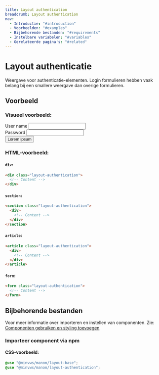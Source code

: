 ```yaml
---
title: Layout authentication
breadcrumb: Layout authentication
nav:
  - Introductie: "#introduction"
  - Voorbeelden: "#examples"
  - Bijbehorende bestanden: "#requirements"
  - Instelbare variabelen: "#variables"
  - Gerelateerde pagina's: "#related"
---
```


<h1 id="introduction">Layout authenticatie</h1>

Weergave voor authenticatie-elementen. Login formulieren hebben vaak belang bij
een smallere weergave dan overige formulieren.

<h2 id="examples">Voorbeeld</h2>

### Visueel voorbeeld:

<div class="layout-authentication">
  <form class="background-color-offset">
    <div>
      <label for="example-1-name-1">User name</label>
      <input type="text" id="example-1-name-1" />
    </div>
    <div>
      <label for="example-1-password-1">Password</label>
      <input type="password" id="example-1-password-1" />
    </div>
    <button type="submit">Lorem ipsum</button>
  </form>
</div>

### HTML-voorbeeld:

#### `div`:

```html
<div class="layout-authentication">
  <!-- Content -->
</div>
```

#### `section`:

```html
<section class="layout-authentication">
  <div>
    <!-- Content -->
  </div>
</section>
```

#### `article`:

```html
<article class="layout-authentication">
  <div>
    <!-- Content -->
  </div>
</article>
```

#### `form`:

```html
<form class="layout-authentication">
  <!-- Content -->
</form>
```

<h2 id="requirements">Bijbehorende bestanden</h2>

Voor meer informatie over importeren en instellen van componenten. Zie:
[Componenten gebruiken en styling toevoegen](/documentation/import-styling)

### Importeer component via npm

#### CSS-voorbeeld:

```css
@use "@minvws/manon/layout-base";
@use "@minvws/manon/layout-authentication";
```
